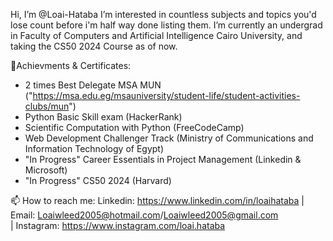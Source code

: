 Hi, I’m @Loai-Hataba
I’m interested in countless subjects and topics you'd lose count before i'm half way done listing them.
I’m currently an undergrad in Faculty of Computers and Artificial Intelligence Cairo University, and taking the CS50 2024 Course as of now.

🥇Achievments & Certificates:
- 2 times Best Delegate MSA MUN ("https://msa.edu.eg/msauniversity/student-life/student-activities-clubs/mun")
- Python Basic Skill exam (HackerRank)
- Scientific Computation with Python (FreeCodeCamp)
- Web Development Challenger Track (Ministry of Communications and Information Technology of Egypt)
- "In Progress" Career Essentials in Project Management (Linkedin & Microsoft)
- "In Progress" CS50 2024 (Harvard)

📫 How to reach me:
Linkedin: https://www.linkedin.com/in/loaihataba
| Email: Loaiwleed2005@hotmail.com/Loaiwleed2005@gmail.com  
| Instagram: https://www.instagram.com/loai.hataba
